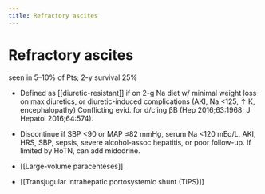 ```yaml
---
title: Refractory ascites
---
```

# Refractory ascites

seen in 5–10% of Pts; 2-y survival 25%

* Defined as [[diuretic-resistant]] if on 2-g Na diet w/ minimal weight loss on max diuretics, or diuretic-induced complications (AKI, Na <125, ↑ K, encephalopathy)
Conflicting evid. for d/c’ing βB (Hep 2016;63:1968; J Hepatol 2016;64:574).
* Discontinue if SBP <90 or MAP ≤82 mmHg, serum Na <120 mEq/L, AKI, HRS, SBP, sepsis, severe alcohol-assoc hepatitis, or poor follow-up. If limited by HoTN, can add midodrine.

* [[Large-volume paracenteses]]
* [[Transjugular intrahepatic portosystemic shunt (TIPS)]]

